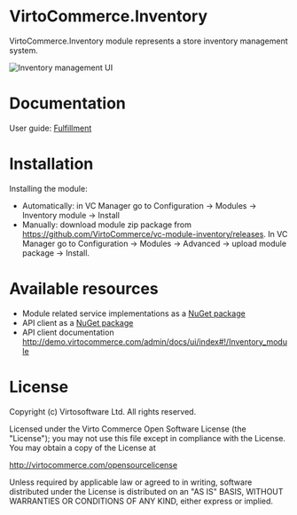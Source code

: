 # VirtoCommerce.Inventory
VirtoCommerce.Inventory module represents a store inventory management system.

![Inventory management UI](https://cloud.githubusercontent.com/assets/5801549/15571240/01a76534-233a-11e6-8cd1-1281c7de22f9.png)

# Documentation
User guide: <a href="http://docs.virtocommerce.com/x/zAHr" target="_blank">Fulfillment</a>


# Installation
Installing the module:
* Automatically: in VC Manager go to Configuration -> Modules -> Inventory module -> Install
* Manually: download module zip package from https://github.com/VirtoCommerce/vc-module-inventory/releases. In VC Manager go to Configuration -> Modules -> Advanced -> upload module package -> Install.


# Available resources
* Module related service implementations as a <a href="https://www.nuget.org/packages/VirtoCommerce.InventoryModule.Data" target="_blank">NuGet package</a>
* API client as a <a href="https://www.nuget.org/packages/VirtoCommerce.InventoryModule.Client" target="_blank">NuGet package</a>
* API client documentation http://demo.virtocommerce.com/admin/docs/ui/index#!/Inventory_module

# License
Copyright (c) Virtosoftware Ltd.  All rights reserved.

Licensed under the Virto Commerce Open Software License (the "License"); you
may not use this file except in compliance with the License. You may
obtain a copy of the License at

http://virtocommerce.com/opensourcelicense

Unless required by applicable law or agreed to in writing, software
distributed under the License is distributed on an "AS IS" BASIS,
WITHOUT WARRANTIES OR CONDITIONS OF ANY KIND, either express or
implied.
